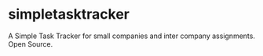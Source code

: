 # simpletasktracker
A Simple Task Tracker for small companies and inter company assignments. Open Source. 
